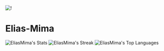 <img src="https://media1.tenor.com/images/9ae00fe40fa78aac4bf8dea4e8896189/tenor.gif?itemid=6072747" alt="!">

# Elias-Mima
![EliasMima's Stats](https://github-readme-stats.vercel.app/api?username=EliasMima&theme=blue-green&show_icons=true&hide_border=true&count_private=true)
![EliasMima's Streak](https://github-readme-streak-stats.herokuapp.com/?user=EliasMima&theme=blue-green&hide_border=true)
![EliasMima's Top Languages](https://github-readme-stats.vercel.app/api/top-langs/?username=EliasMima&theme=blue-green&show_icons=true&hide_border=true&layout=compact)




<!--

